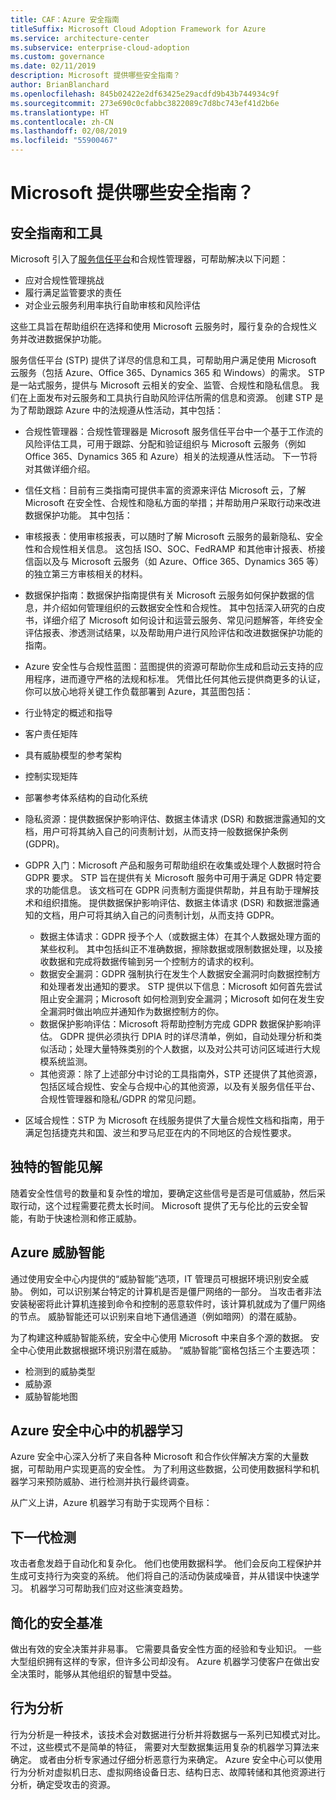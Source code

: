 ```yaml
---
title: CAF：Azure 安全指南
titleSuffix: Microsoft Cloud Adoption Framework for Azure
ms.service: architecture-center
ms.subservice: enterprise-cloud-adoption
ms.custom: governance
ms.date: 02/11/2019
description: Microsoft 提供哪些安全指南？
author: BrianBlanchard
ms.openlocfilehash: 845b02422e2df63425e29acdfd9b43b744934c9f
ms.sourcegitcommit: 273e690c0cfabbc3822089c7d8bc743ef41d2b6e
ms.translationtype: HT
ms.contentlocale: zh-CN
ms.lasthandoff: 02/08/2019
ms.locfileid: "55900467"
---
```

<!-- markdownlint-disable MD026 -->

# <a name="what-security-guidance-does-microsoft-provide"></a>Microsoft 提供哪些安全指南？

## <a name="security-guidance-and-tools"></a>安全指南和工具

Microsoft 引入了[服务信任平台](https://servicetrust.microsoft.com)和合规性管理器，可帮助解决以下问题：

- 应对合规性管理挑战
- 履行满足监管要求的责任
- 对企业云服务利用率执行自助审核和风险评估

这些工具旨在帮助组织在选择和使用 Microsoft 云服务时，履行复杂的合规性义务并改进数据保护功能。

服务信任平台 (STP) 提供了详尽的信息和工具，可帮助用户满足使用 Microsoft 云服务（包括 Azure、Office 365、Dynamics 365 和 Windows）的需求。 STP 是一站式服务，提供与 Microsoft 云相关的安全、监管、合规性和隐私信息。 我们在上面发布对云服务和工具执行自助风险评估所需的信息和资源。 创建 STP 是为了帮助跟踪 Azure 中的法规遵从性活动，其中包括：

- 合规性管理器：合规性管理器是 Microsoft 服务信任平台中一个基于工作流的风险评估工具，可用于跟踪、分配和验证组织与 Microsoft 云服务（例如 Office 365、Dynamics 365 和 Azure）相关的法规遵从性活动。 下一节将对其做详细介绍。
- 信任文档：目前有三类指南可提供丰富的资源来评估 Microsoft 云，了解 Microsoft 在安全性、合规性和隐私方面的举措；并帮助用户采取行动来改进数据保护功能。 其中包括：
- 审核报表：使用审核报表，可以随时了解 Microsoft 云服务的最新隐私、安全性和合规性相关信息。 这包括 ISO、SOC、FedRAMP 和其他审计报表、桥接信函以及与 Microsoft 云服务（如 Azure、Office 365、Dynamics 365 等）的独立第三方审核相关的材料。
- 数据保护指南：数据保护指南提供有关 Microsoft 云服务如何保护数据的信息，并介绍如何管理组织的云数据安全性和合规性。 其中包括深入研究的白皮书，详细介绍了 Microsoft 如何设计和运营云服务、常见问题解答，年终安全评估报表、渗透测试结果，以及帮助用户进行风险评估和改进数据保护功能的指南。
- Azure 安全性与合规性蓝图：蓝图提供的资源可帮助你生成和启动云支持的应用程序，进而遵守严格的法规和标准。 凭借比任何其他云提供商更多的认证，你可以放心地将关键工作负载部署到 Azure，其蓝图包括：

- 行业特定的概述和指导
- 客户责任矩阵
- 具有威胁模型的参考架构
- 控制实现矩阵
- 部署参考体系结构的自动化系统
- 隐私资源：提供数据保护影响评估、数据主体请求 (DSR) 和数据泄露通知的文档，用户可将其纳入自己的问责制计划，从而支持一般数据保护条例 (GDPR)。

- GDPR 入门：Microsoft 产品和服务可帮助组织在收集或处理个人数据时符合 GDPR 要求。 STP 旨在提供有关 Microsoft 服务中可用于满足 GDPR 特定要求的功能信息。 该文档可在 GDPR 问责制方面提供帮助，并且有助于理解技术和组织措施。 提供数据保护影响评估、数据主体请求 (DSR) 和数据泄露通知的文档，用户可将其纳入自己的问责制计划，从而支持 GDPR。
  - 数据主体请求：GDPR 授予个人（或数据主体）在其个人数据处理方面的某些权利。 其中包括纠正不准确数据，擦除数据或限制数据处理，以及接收数据和完成将数据传输到另一个控制方的请求的权利。
  - 数据安全漏洞：GDPR 强制执行在发生个人数据安全漏洞时向数据控制方和处理者发出通知的要求。 STP 提供以下信息：Microsoft 如何首先尝试阻止安全漏洞；Microsoft 如何检测到安全漏洞；Microsoft 如何在发生安全漏洞时做出响应并通知作为数据控制方的你。
  - 数据保护影响评估：Microsoft 将帮助控制方完成 GDPR 数据保护影响评估。 GDPR 提供必须执行 DPIA 时的详尽清单，例如，自动处理分析和类似活动；处理大量特殊类别的个人数据，以及对公共可访问区域进行大规模系统监测。
  - 其他资源：除了上述部分中讨论的工具指南外，STP 还提供了其他资源，包括区域合规性、安全与合规中心的其他资源，以及有关服务信任平台、合规性管理器和隐私/GDPR 的常见问题。
- 区域合规性：STP 为 Microsoft 在线服务提供了大量合规性文档和指南，用于满足包括捷克共和国、波兰和罗马尼亚在内的不同地区的合规性要求。

## <a name="unique-intelligent-insights"></a>独特的智能见解

随着安全性信号的数量和复杂性的增加，要确定这些信号是否是可信威胁，然后采取行动，这个过程需要花费太长时间。 Microsoft 提供了无与伦比的云安全智能，有助于快速检测和修正威胁。

## <a name="azure-threat-intelligence"></a>Azure 威胁智能

通过使用安全中心内提供的“威胁智能”选项，IT 管理员可根据环境识别安全威胁。 例如，可以识别某台特定的计算机是否是僵尸网络的一部分。 当攻击者非法安装秘密将此计算机连接到命令和控制的恶意软件时，该计算机就成为了僵尸网络的节点。 威胁智能还可以识别来自地下通信通道（例如暗网）的潜在威胁。

为了构建这种威胁智能系统，安全中心使用 Microsoft 中来自多个源的数据。 安全中心使用此数据根据环境识别潜在威胁。 “威胁智能”窗格包括三个主要选项：

- 检测到的威胁类型
- 威胁源
- 威胁智能地图

## <a name="machine-learning-in-azure-security-center"></a>Azure 安全中心中的机器学习

Azure 安全中心深入分析了来自各种 Microsoft 和合作伙伴解决方案的大量数据，可帮助用户实现更高的安全性。 为了利用这些数据，公司使用数据科学和机器学习来预防威胁、进行检测并执行最终调查。

从广义上讲，Azure 机器学习有助于实现两个目标：

## <a name="next-generation-detection"></a>下一代检测

攻击者愈发趋于自动化和复杂化。 他们也使用数据科学。 他们会反向工程保护并生成可支持行为突变的系统。 他们将自己的活动伪装成噪音，并从错误中快速学习。 机器学习可帮助我们应对这些演变趋势。

## <a name="simplified-security-baseline"></a>简化的安全基准

做出有效的安全决策并非易事。 它需要具备安全性方面的经验和专业知识。 一些大型组织拥有这样的专家，但许多公司却没有。 Azure 机器学习使客户在做出安全决策时，能够从其他组织的智慧中受益。

## <a name="behavioral-analytics"></a>行为分析

行为分析是一种技术，该技术会对数据进行分析并将数据与一系列已知模式对比。 不过，这些模式不是简单的特征， 需要对大型数据集运用复杂的机器学习算法来确定。 或者由分析专家通过仔细分析恶意行为来确定。 Azure 安全中心可以使用行为分析对虚拟机日志、虚拟网络设备日志、结构日志、故障转储和其他资源进行分析，确定受攻击的资源。
